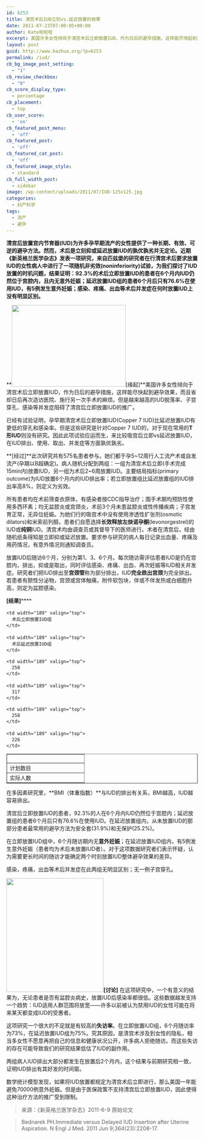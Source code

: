 ```yaml
---
id: 6253
title: 清宫术后IUD立刻vs.延迟放置的效果
date: 2011-07-23T07:00:05+00:00
author: Kate啦啦啦
excerpt: 美国许多女性倾向于清宫术后立即放置IUD，作为日后的避孕措施，这样能尽快起到避孕效果，而且省却日后再次造访医院、施行另一次手术的麻烦。但是越来越高的IUD脱落率、子宫穿孔、感染等并发症阻碍了清宫后立即放置IUD的推广。
layout: post
guid: http://www.bazhua.org/?p=6253
permalink: /iud/
cb_bg_image_post_setting:
  - "1"
cb_review_checkbox:
  - "0"
cb_score_display_type:
  - percentage
cb_placement:
  - top
cb_user_score:
  - 'on'
cb_featured_post_menu:
  - 'off'
cb_featured_post:
  - 'off'
cb_featured_cat_post:
  - 'off'
cb_featured_image_style:
  - standard
cb_full_width_post:
  - sidebar
image: /wp-content/uploads/2011/07/IUD-125x125.jpg
categories:
  - 妇产科学
tags:
  - 流产
  - 避孕
---
```

**清宫后放置宫内节育器(IUD)为许多孕早期流产的女性提供了一种长期、有效、可逆的避孕方法。然而，术后是立刻抑或延迟放置IUD的孰优孰劣并无定论。近期《新英格兰医学杂志》发表一项研究，来自匹兹堡的研究者在行清宫术后要求放置IUD的女性病人中进行了一项随机非劣效(noninferiority)试验，为我们探讨了IUD放置的时机问题，结果证明：92.3%的术后立即放置IUD的患者在6个月内IUD仍然位于宫腔内，且内无意外妊娠；延迟放置IUD组的患者6个月后只有76.6%在使用IUD，有5例发生意外妊娠；感染、疼痛、出血等术后并发症在何时放置IUD上没有明显区别。**

**[<img class="alignright size-medium wp-image-6256" title="IUD-history" src="/wp-content/uploads/2011/07/IUD-history-bmp-300x215.jpg" alt="" width="300" height="215" srcset="/wp-content/uploads/2011/07/IUD-history-bmp-300x215.jpg 300w, /wp-content/uploads/2011/07/IUD-history-bmp-150x107.jpg 150w, /wp-content/uploads/2011/07/IUD-history-bmp.jpg 389w" sizes="(max-width: 300px) 100vw, 300px" />](/wp-content/uploads/2011/07/IUD-history-bmp.jpg)[缘起]**美国许多女性倾向于清宫术后立即放置IUD，作为日后的避孕措施，这样能尽快起到避孕效果，而且省却日后再次造访医院、施行另一次手术的麻烦。但是越来越高的IUD脱落率、子宫穿孔、感染等并发症阻碍了清宫后立即放置IUD的推广。

已经有试验证明，孕早期清宫术后立即放置IUD(Copper 7 IUD)比延迟放置IUD有更低的穿孔和感染率。但是这些研究是针对Copper 7 IUD的，对于现在常用的**T形IUD**则没有研究。因此此项试验应运而生，来比较吸宫后立即vs延迟放置IUD，在IUD排出、使用、取出、并发症等方面孰优孰劣。

**[经过]**此次研究共有575名患者参与。她们都于孕5~12周行人工流产术或自发流产(孕期以B超确定)。病人随机分配到两组：一组为清宫术后立即(手术完成15min内)放置IUD，另一组为术后2~6周放置IUD。主要结局指标(primary outcome)为IUD放置6个月内的IUD排出率；若立即放置组比延迟放置组的IUD排出率高8%，则定义为劣效。

所有患者均在术前筛查衣原体，有感染者按CDC指导治疗；围手术期均预防性使用多西环素；均无盆腔炎或宫颈炎，术前3个月未患盆腔炎或性传播疾病；子宫发育正常，无异位妊娠。为她们行的吸宫术中没有使用渗透性扩张剂(osmotic dilators)和米索前列醇。患者们自愿选择**长效释放左炔诺孕酮**(levonorgestrel)的IUD或**纯铜**IUD。清宫术均由调查员或其督导下的医师进行。术者在清宫后，经由随机纸条得知是立即抑或延迟放置。要求参与研究的病人每日记录出血量、疼痛及用药情况，有意外情况则通知调查员。

放置IUD后随访6个月，分别为第1、3、6个月。每次随访需评估患者IUD是仍在宫腔内，排出，抑或是取出，同时评估感染、疼痛、出血、再次妊娠等IUD相关并发症。研究者们把IUD排出至**宫颈管**称为部分排出，IUD**完全跌出宫颈**为完全排出。若患者有脓性分泌物，宫颈或宫体触痛，附件软包块，伴或不伴发热或白细胞升高，则定为盆腔感染。

**[结果]******

<table border="1" cellspacing="0" cellpadding="0">
  <tr>
    <td width="189" valign="top">
       
    </td>
    
    <td width="189" valign="top">
      术后立即放置IUD组
    </td>
    
    <td width="189" valign="top">
      术后延迟放置IUD组
    </td>
  </tr>
  
  <tr>
    <td width="189" valign="top">
      计划数目
    </td>
    
    <td width="189" valign="top">
      258
    </td>
    
    <td width="189" valign="top">
      317
    </td>
  </tr>
  
  <tr>
    <td width="189" valign="top">
      实际人数
    </td>
    
    <td width="189" valign="top">
      258
    </td>
    
    <td width="189" valign="top">
      226
    </td>
  </tr>
</table>

在多因素研究里，**BMI（体重指数）**与IUD的排出有关系，BMI越高，IUD越容易排出。

清宫后立即放置IUD的患者，92.3%的人在6个月内IUD仍然位于宫腔内；延迟放置组的患者6个月后只有76.6%在使用IUD。在延迟放置组内，从未放置IUD的那部分患者最常用的避孕方法为安全套(31.9%)和无保护(25.2%)。

在立即放置IUD组中，6个月随访期内无**意外妊娠**；在延迟放置IUD组内，有5例发生意外妊娠（患者均为术后未放置IUD者）。对于这项数据研究者们表示怀疑，认为需要更长时间的随访才能确定两个时刻放置IUD整体避孕效果的差异。

感染，疼痛，出血等术后并发症在此两组无明显区别；无一例子宫穿孔。

**[<img class="alignleft size-medium wp-image-6255" title="IUD" src="/wp-content/uploads/2011/07/IUD-256x300.jpg" alt="" width="256" height="300" srcset="/wp-content/uploads/2011/07/IUD-256x300.jpg 256w, /wp-content/uploads/2011/07/IUD-128x150.jpg 128w, /wp-content/uploads/2011/07/IUD.jpg 260w" sizes="(max-width: 256px) 100vw, 256px" />](/wp-content/uploads/2011/07/IUD.jpg)[讨论]** 在这项研究中，一个有意义的结果为，无论患者是否有盆腔炎病史，放置IUD后感染率都很低。这些数据越发支持一个趋势：IUD适用人群范围将放宽——许多以前被认为禁用IUD的女性可能在将来某天都变成IUD的受惠者。

这项研究一个很大的不足就是有较高的**失访率**。在立即放置IUD组，6个月随访率为73%，在延迟放置IUD组为75%。究其原因，是清宫术涉及到女性的隐私，相当多女性不愿意再把自己的信息和健康状况公开，许多病人拒绝随访。而这些失访的存在可能导致我们的研究结果低估了IUD的副作用。

两组病人IUD排出大部分都发生在放置后2个月内，这个结果与前期研究相一致，证明IUD排出有其好发的时间窗。

数学统计模型发现，如果将IUD放置都规定为清宫术后立即进行，那么美国一年能避免70000例意外妊娠。但是由于医保政策不支持清宫后立即放置IUD，因此使得这种治疗方法的推广受到限制。

> 来源：《新英格兰医学杂志》2011-6-9 原始论文
  
> Bednarek PH.Immediate versus Delayed IUD Insertion after Uterine Aspiration. N Engl J Med. 2011 Jun 9;364(23):2208-17.
